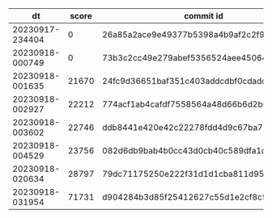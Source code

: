 |dt|score|commit id|change log|
|--|--|--|--|
|20230917-234404|0|26a85a2ace9e49377b5398a4b9af2c2f9b0cf6ff|init|
|20230918-000749|0|73b3c2cc49e279abef5356524aee45064b718ae9|init|
|20230918-001635|21670|24fc9d36651baf351c403addcdbf0cdadc07bd53|idx_post_id_created_at|
|20230918-002927|22212|774acf1ab4cafdf7558564a48d66b6d2b0fb02f9|change alp pattern|
|20230918-003602|22746|ddb8441e420e42c22278fdd4d9c67ba7772bf213|alp pattern fix|
|20230918-004529|23756|082d6db9bab4b0cc43d0cb40c589dfa1d13102c6|location ~ ^/(favicon\.ico|css/|img/|js/)|
|20230918-020634|28797|79dc71175250e222f31d1d1cba811d956ec51128|serve nginx static image|
|20230918-031954|71731|d904284b3d85f25412627c55d1e2cf8c5cf30e97|join posts and users for makePosts|
